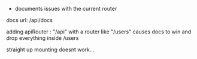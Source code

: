 - documents issues with the current router

docs url: /api/docs

adding apiRouter : "/api" with a router like "/users" causes docs to win and drop everything inside /users

straight up mounting doesnt work...
